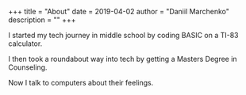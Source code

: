 +++
title = "About"
date = 2019-04-02
author = "Daniil Marchenko"
description = ""
+++

I started my tech journey in middle school by coding BASIC on a TI-83 calculator.

I then took a roundabout way into tech by getting a Masters Degree in Counseling.

Now I talk to computers about their feelings.
